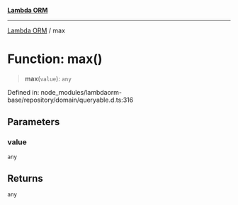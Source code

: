 [**Lambda ORM**](../README.md)

***

[Lambda ORM](../README.md) / max

# Function: max()

> **max**(`value`): `any`

Defined in: node\_modules/lambdaorm-base/repository/domain/queryable.d.ts:316

## Parameters

### value

`any`

## Returns

`any`
